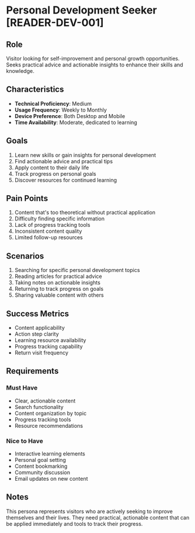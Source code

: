 # Personal Development Seeker [READER-DEV-001]

## Role
Visitor looking for self-improvement and personal growth opportunities. Seeks practical advice and actionable insights to enhance their skills and knowledge.

## Characteristics
- **Technical Proficiency**: Medium
- **Usage Frequency**: Weekly to Monthly
- **Device Preference**: Both Desktop and Mobile
- **Time Availability**: Moderate, dedicated to learning

## Goals
1. Learn new skills or gain insights for personal development
2. Find actionable advice and practical tips
3. Apply content to their daily life
4. Track progress on personal goals
5. Discover resources for continued learning

## Pain Points
1. Content that's too theoretical without practical application
2. Difficulty finding specific information
3. Lack of progress tracking tools
4. Inconsistent content quality
5. Limited follow-up resources

## Scenarios
1. Searching for specific personal development topics
2. Reading articles for practical advice
3. Taking notes on actionable insights
4. Returning to track progress on goals
5. Sharing valuable content with others

## Success Metrics
- Content applicability
- Action step clarity
- Learning resource availability
- Progress tracking capability
- Return visit frequency

## Requirements
### Must Have
- Clear, actionable content
- Search functionality
- Content organization by topic
- Progress tracking tools
- Resource recommendations

### Nice to Have
- Interactive learning elements
- Personal goal setting
- Content bookmarking
- Community discussion
- Email updates on new content

## Notes
This persona represents visitors who are actively seeking to improve themselves and their lives. They need practical, actionable content that can be applied immediately and tools to track their progress. 